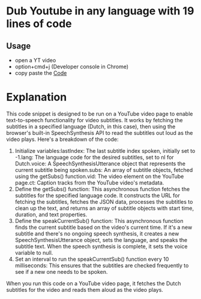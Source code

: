 # Dub Youtube in any language with 19 lines of code
## Usage

- open a YT video
- option+cmd+j  (Developer console in Chrome)
- copy paste the [Code](dubbify.js)


# Explanation

  This code snippet is designed to be run on a YouTube video page to enable text-to-speech functionality for video subtitles. It works by fetching the subtitles in a specified language (Dutch, in this case), then using the browser's built-in SpeechSynthesis API to read the subtitles out loud as the video plays. Here's a breakdown of the code:

  1. Initialize variables:lastIndex: The last subtitle index spoken, initially set to -1.lang: The language code for the desired subtitles, set to nl for Dutch.voice: A SpeechSynthesisUtterance object that represents the current subtitle being spoken.subs: An array of subtitle objects, fetched using the getSubs() function.vid: The video element on the YouTube page.ct: Caption tracks from the YouTube video's metadata.
  2. Define the getSubs() function:
  This asynchronous function fetches the subtitles for the specified language code. It constructs the URL for fetching the subtitles, fetches the JSON data, processes the subtitles to clean up the text, and returns an array of subtitle objects with start time, duration, and text properties.
  3. Define the speakCurrentSub() function:
  This asynchronous function finds the current subtitle based on the video's current time. If it's a new subtitle and there's no ongoing speech synthesis, it creates a new SpeechSynthesisUtterance object, sets the language, and speaks the subtitle text. When the speech synthesis is complete, it sets the voice variable to null.
  4. Set an interval to run the speakCurrentSub() function every 10 milliseconds:
  This ensures that the subtitles are checked frequently to see if a new one needs to be spoken.

  When you run this code on a YouTube video page, it fetches the Dutch subtitles for the video and reads them aloud as the video plays.

